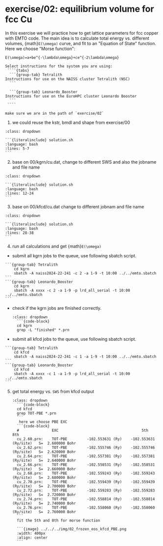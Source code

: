 # exercise/02: equilibrium volume for fcc Cu

In this exercise we will practice how to get lattice parameters for fcc copper with EMTO code.
The main idea is to calculate total energy vs. different volumes, {math}`E(\omega)` curve, and fit to an "Equation of State" function.
Here we choose "Morse function":

```{math}
E(\omega)=a+be^{-\lambda\omega}+ce^{-2\lambda\omega}
```

`````{callout} System-specific instructions
Select instructions for the system you are using:
 ````{tabs}
  ```{group-tab} Tetralith
Instructions for use on the NAISS cluster Tetralith (NSC)
  ```

  ```{group-tab} Leonardo_Booster
Instructions for use on the EuroHPC cluster Leonardo Booster
  ```
 ````
`````

```{attention}
make sure we are in the path of `exercise/02`
```

1. we could reuse the kstr, bmdl and shape from exercise/00


````{hint}
:class: dropdown

```{literalinclude} solution.sh 
:language: bash
:lines: 5-7
```
````

2. base on 00/kgrn/cu.dat, change to different SWS and also the jobname and file name

````{hint}
:class: dropdown

```{literalinclude} solution.sh 
:language: bash
:lines: 12-24
```
````

3. base on 00/kfcd/cu.dat change to different jobnam and file name

````{hint}
:class: dropdown

```{literalinclude} solution.sh 
:language: bash
:lines: 28-38
```
````

4. run all calculations and get {math}`E(\omega)`

  - submit all kgrn jobs to the queue, use following sbatch script.
  ````{tabs}
  ```{group-tab} Tetralith
      cd kgrn
      sbatch -A naiss2024-22-241 -c 2 -a 1-9 -t 10:00 ../../emto.sbatch
  ```
  ```{group-tab} Leonardo_Booster
      cd kgrn
      sbatch -A xxxx -c 2 -a 1-9 -p lrd_all_serial -t 10:00 ../../emto.sbatch
  ```
  ````
  - check if the kgrn jobs are finished correctly.
    ```{hint}
    :class: dropdown
      ```{code-block}
      cd kgrn
      grep -L "finished" *.prn
    ```
  - submit all kfcd jobs to the queue, use following sbatch script.
  ````{tabs}
  ```{group-tab} Tetralith
      cd kfcd 
      sbatch -A naiss2024-22-241 -c 1 -a 1-9 -t 10:00 ../../emto.sbatch
  ```
  ```{group-tab} Leonardo_Booster
      cd kfcd
      sbatch -A xxxx -c 1 -a 1-9 -p lrd_all_serial -t 10:00 ../../emto.sbatch
  ```
  ````
5. get total energy vs. `SWS` from kfcd output

    ````{hint}
    :class: dropdown
      ```{code-block}
      cd kfcd
      grep TOT-PBE *.prn
      ```
       here we choose PBE EXC
      ```{code-block}
      #               EXC                                      5th                      8th
      cu_2.60.prn:    TOT-PBE         -102.553631 (Ry)    -102.553631 (Ry/site)   S=  2.600000 Bohr
      cu_2.62.prn:    TOT-PBE         -102.555746 (Ry)    -102.555746 (Ry/site)   S=  2.620000 Bohr
      cu_2.64.prn:    TOT-PBE         -102.557381 (Ry)    -102.557381 (Ry/site)   S=  2.640000 Bohr
      cu_2.66.prn:    TOT-PBE         -102.558531 (Ry)    -102.558531 (Ry/site)   S=  2.660000 Bohr
      cu_2.68.prn:    TOT-PBE         -102.559243 (Ry)    -102.559243 (Ry/site)   S=  2.680000 Bohr
      cu_2.70.prn:    TOT-PBE         -102.559439 (Ry)    -102.559439 (Ry/site)   S=  2.700000 Bohr
      cu_2.72.prn:    TOT-PBE         -102.559283 (Ry)    -102.559283 (Ry/site)   S=  2.720000 Bohr
      cu_2.74.prn:    TOT-PBE         -102.558814 (Ry)    -102.558814 (Ry/site)   S=  2.740000 Bohr
      cu_2.76.prn:    TOT-PBE         -102.558060 (Ry)    -102.558060 (Ry/site)   S=  2.760000 Bohr
      ```
      fit the 5th and 8th for morse function

      ```{image} ../../../img/02_frozen_eos_kfcd_PBE.png
      :width: 400px
      :align: center
      ```
    ````
